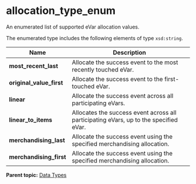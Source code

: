 # allocation\_type\_enum

An enumerated list of supported eVar allocation values.

The enumerated type includes the following elements of type `xsd:string`.

|Name|Description|
|----|-----------|
|**most\_recent\_last** | Allocate the success event to the most recently touched eVar. |
|**original\_value\_first** | Allocate the success event to the first-touched eVar. |
|**linear** | Allocate the success event across all participating eVars. |
|**linear\_to\_items** | Allocates the success event across all participating eVars, up to the specified eVar. |
|**merchandising\_last** | Allocate the success event using the specified merchandising allocation. |
|**merchandising\_first** | Allocate the success event using the specified merchandising allocation. |

**Parent topic:** [Data Types](../data_types/c_datatypes.md)

